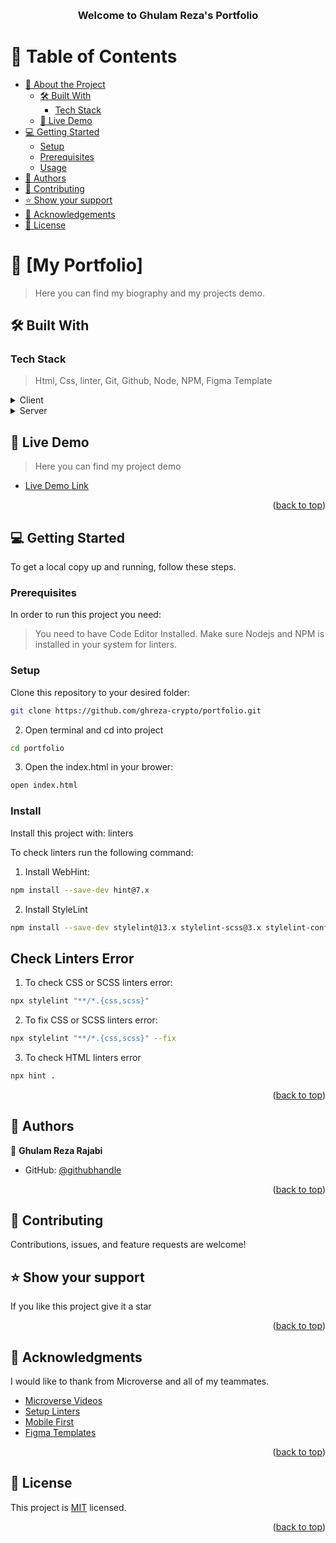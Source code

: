 <a name="readme-top"></a>

<div align="center">
  <br/>

  <h3><b>Welcome to Ghulam Reza's Portfolio </b></h3>

</div>

<!-- TABLE OF CONTENTS -->

# 📗 Table of Contents

- [📖 About the Project](#about-project)
  - [🛠 Built With](#built-with)
    - [Tech Stack](#tech-stack)
  - [🚀 Live Demo](#live-demo)
- [💻 Getting Started](#getting-started)
  - [Setup](#setup)
  - [Prerequisites](#prerequisites)
  - [Usage](#usage)
- [👥 Authors](#authors)
- [🤝 Contributing](#contributing)
- [⭐️ Show your support](#support)
- [🙏 Acknowledgements](#acknowledgements)
- [📝 License](#license)

<!-- PROJECT DESCRIPTION -->

# 📖 [My Portfolio] <a name="about-project"></a>

> Here you can find my biography and my projects demo.

## 🛠 Built With <a name="built-with"></a>

### Tech Stack <a name="tech-stack"></a>

> Html, Css, linter, Git, Github, Node, NPM, Figma Template

<details>
  <summary>Client</summary>
  <ul>
    <li><a href="#">Html</a></li>
        <li><a href="#">Css</a></li>
  </ul>
</details>

<details>
  <summary>Server</summary>
  <ul>
    <li><a href="#">Github</a></li>
  </ul>
</details>



<!-- LIVE DEMO -->

## 🚀 Live Demo <a name="live-demo"></a>

> Here you can find my project demo

- [Live Demo Link](https://github.com/ghreza-crypto/portfolio)

<p align="right">(<a href="#readme-top">back to top</a>)</p>

<!-- GETTING STARTED -->

## 💻 Getting Started <a name="getting-started"></a>


To get a local copy up and running, follow these steps.

### Prerequisites

In order to run this project you need:


>You need to have Code Editor Installed.
>Make sure Nodejs and NPM is installed in your system for linters.

### Setup

Clone this repository to your desired folder:

```bash
git clone https://github.com/ghreza-crypto/portfolio.git
```
2. Open terminal and cd into project
```bash
cd portfolio
```
3. Open the index.html in your brower:
```bash
open index.html
```

### Install

Install this project with: linters

To check linters run the following command:
1. Install WebHint:
```bash
npm install --save-dev hint@7.x
```
2. Install StyleLint
```bash
npm install --save-dev stylelint@13.x stylelint-scss@3.x stylelint-config-standard@21.x stylelint-csstree-validator@1.x 
```
## Check Linters Error
1. To check CSS or SCSS linters error:
```bash
npx stylelint "**/*.{css,scss}"
```
2. To fix CSS or SCSS linters error:
```bash
npx stylelint "**/*.{css,scss}" --fix
```
3. To check HTML linters error
```bash
npx hint .
```


<p align="right">(<a href="#readme-top">back to top</a>)</p>



<!-- AUTHORS -->

## 👥 Authors <a name="authors"></a>

>

👤 **Ghulam Reza Rajabi**

- GitHub: [@githubhandle](https://github.com/ghreza-crypto)



<p align="right">(<a href="#readme-top">back to top</a>)</p>

## 🤝 Contributing

Contributions, issues, and feature requests are welcome!

## ⭐️ Show your support <a name="support"></a>

> 

If you like this project give it a star

<p align="right">(<a href="#readme-top">back to top</a>)</p>

<!-- ACKNOWLEDGEMENTS -->

## 🙏 Acknowledgments <a name="acknowledgements"></a>


I would like to thank from Microverse and all of my teammates.

- [Microverse Videos](https://www.youtube.com/watch?v=PrIY8sYwe90&ab_channel=Microversevideos)
- [Setup Linters](https://questions.microverse.org/t/configure-linters-for-html-and-css/2009)
- [Mobile First](https://www.mightyminnow.com/2013/11/what-is-mobile-first-css-and-why-does-it-rock/)
- [Figma Templates](https://www.figma.com/file/l7SqJ3ZfkAKih9sFxvWSR4/Microverse-Student-Project-1?node-id=0%3A1)

<p align="right">(<a href="#readme-top">back to top</a>)</p>

<!-- LICENSE -->

## 📝 License <a name="license"></a>

This project is [MIT](./LICENSE) licensed.

<p align="right">(<a href="#readme-top">back to top</a>)</p>
